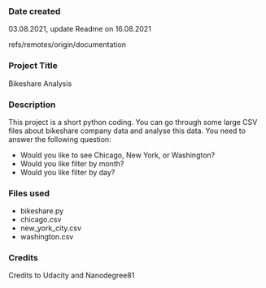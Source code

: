 ### Date created
03.08.2021, update Readme on 16.08.2021

refs/remotes/origin/documentation

### Project Title
Bikeshare Analysis

### Description
This project is a short python coding. You can go through some large CSV files about bikeshare company data and analyse this data.
You need to answer the following question:
- Would you like to see Chicago, New York, or Washington?
- Would you like filter by month?
- Would you like filter by day?


### Files used
- bikeshare.py
- chicago.csv
- new_york_city.csv
- washington.csv

### Credits
Credits to Udacity and Nanodegree81


